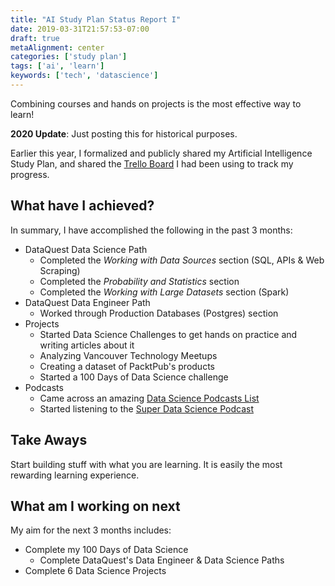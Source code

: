 ```yaml
---
title: "AI Study Plan Status Report I"
date: 2019-03-31T21:57:53-07:00
draft: true
metaAlignment: center
categories: ['study plan']
tags: ['ai', 'learn']
keywords: ['tech', 'datascience']
---
```


Combining courses and hands on projects is the most effective way to learn!

<!--more-->

**2020 Update**: Just posting this for historical purposes.

Earlier this year, I formalized and publicly shared my Artificial Intelligence Study Plan, and shared the [Trello Board] I had been using to track my progress.

## What have I achieved?

In summary, I have accomplished the following in the past 3 months:

- DataQuest Data Science Path
  - Completed the _Working with Data Sources_ section (SQL, APIs & Web Scraping)
  - Completed the _Probability and Statistics_ section
  - Completed the _Working with Large Datasets_ section (Spark)
- DataQuest Data Engineer Path
  - Worked through Production Databases (Postgres) section
- Projects
  - Started Data Science Challenges to get hands on practice and writing articles about it
  - Analyzing Vancouver Technology Meetups
  - Creating a dataset of PacktPub's products
  - Started a 100 Days of Data Science challenge
- Podcasts
  - Came across an amazing [Data Science Podcasts List]
  - Started listening to the [Super Data Science Podcast]

## Take Aways

Start building stuff with what you are learning. It is easily the most rewarding learning experience.

## What am I working on next

My aim for the next 3 months includes:

- Complete my 100 Days of Data Science
  - Complete DataQuest's Data Engineer & Data Science Paths
- Complete 6 Data Science Projects

[//]: # (Reference Links)

[Trello Board]: https://trello.com/b/3TUU8Sbg
[Data Science Podcasts List]: https://realpython.com/data-science-podcasts/
[Super Data Science Podcast]: https://www.superdatascience.com/podcast